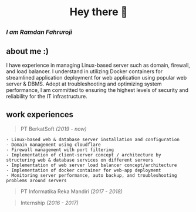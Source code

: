 # **<p align="center">Hey there 👋</p>**

### _I am Ramdan Fahruroji_


## about me :)

I have experience in managing Linux-based server such as domain, firewall, and load balancer. I understand in utilizing Docker containers for streamlined application deployment for web application using popular web server & DBMS. Adept at troubleshooting and optimizing system performance, I am committed to ensuring the highest levels of security and reliability for the IT infrastructure.

## work experiences

> PT BerkatSoft _(2019 - now)_
```
- Linux-based web & database server installation and configuration
- Domain management using cloudflare
- Firewall management with port filtering
- Implementation of client-server concept / architecture by structuring web & database services on different servers
- Implementation of web server load balancer concept/architecture
- Implementation of docker container for web-app deployment
- Monitoring server performance, auto backup, and troubleshooting problems around servers
```

> PT Informatika Reka Mandiri _(2017 - 2018)_

> Internship _(2016 - 2017)_
